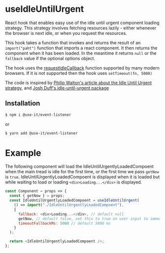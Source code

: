 # useIdleUntilUrgent

React hook that enables easy use of the idle until urgent component loading strategy. This strategy involves fetching resources lazily - either whenever the browser is next idle, or when you request the resources.

This hook takes a function that invokes and returns the result of an `import("paht")` function that imports a react component. It then returns the component when it has been loaded. In the meantime it returns `null` or the `fallback` value if the optional options object.

The hook uses the [requestIdleCallback](https://caniuse.com/#feat=requestidlecallback) function supported by many modern browsers. If it is not supported then the hook uses `setTimeout(fn, 5000)`

The code is inspired by [Philip Walton's article about the Idle Until Urgent strategy](https://philipwalton.com/articles/idle-until-urgent/), and [Josh Duff's idle-until-urgent package](https://github.com/TehShrike/idle-until-urgent)

## Installation

```bash
$ npm i @use-it/event-listener
```

or

```bash
$ yarn add @use-it/event-listener
```

# Example

The following component will load the IdleUntilUrgentlyLoadedCompoent when the main tread is idle for the first time, or the first time we pass `getNow` is `true`. IdleUntilUrgentlyLoadedCompoent is displayed when it is loaded but while waiting to load or loading `<div>Loading...</div>` is displayed.

```javascript
const Component = props => {
  const { getNow } = props;
  const IdleUntilUrgentlyLoadedCompoent = useIdleUntilUrgent(
    () => import("./IdleUntilUrgentlyLoadedCompoent"),
    {
      fallback: <div>Loading...</div>, // default null
      getNow, // default false, set this to true on user input to immediately load the component.
      timeoutFallbackMs: 5000 // default 5000 ms
    }
  );

  return <IdleUntilUrgentlyLoadedCompoent />;
};
```
